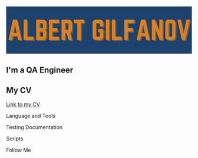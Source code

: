 ![Header](https://github.com/Av3ngard/Av3ngard/blob/main/assets/header.png)
## I'm a QA Engineer
## My CV
[Link to my CV](https://drive.google.com/file/d/1FztxV_lAI9uA0yPAxtDeeAI3tfxYcNGE/view?usp=sharing)




Language and Tools




Testing Documentation




Scripts




Follow Me